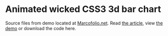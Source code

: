 # Animated wicked CSS3 3d bar chart
Source files from demo located at [Marcofolio.net](http://marcofolio.net/). Read [the article](http://www.marcofolio.net/css/animated_wicked_css3_3d_bar_chart.html), view [the demo](http://demo.marcofolio.net/css3_bar_chart_animated/) or download the code here.